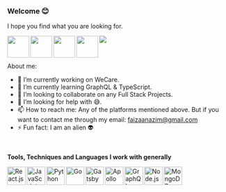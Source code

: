 ### Welcome 😊
I hope you find what you are looking for.

<a href="https://www.instagram.com/md_faizan7/"> <img align="left" src="https://upload.wikimedia.org/wikipedia/commons/thumb/e/e7/Instagram_logo_2016.svg/240px-Instagram_logo_2016.svg.png" width=50/> </a>
<a href="https://t.me/mdfaizan7"><img align="left" src="https://pngimg.com/uploads/telegram/telegram_PNG22.png" width=50/></a>
<a href="https://www.reddit.com/user/faizu07"><img align="left" src="https://www.redditinc.com/assets/images/site/reddit-logo.png" width="50" /></a>
<a href="https://www.linkedin.com/in/mohammad-faizan-azim-8a84b1142/"><img align="left" src="https://1000logos.net/wp-content/uploads/2017/03/LinkedIn-Logo.png" width="50" /></a>
<a href="https://angel.co/u/mdfaizan7"><img src="https://img.icons8.com/nolan/50/angelist.png"/></a>

<br />

About me:

- 🔭 I’m currently working on WeCare.
- 🌱 I’m currently learning GraphQL & TypeScript.
- 👯 I’m looking to collaborate on any Full Stack Projects.
- 🤔 I’m looking for help with 😅.
- 📫 How to reach me: Any of the platforms mentioned above. But if you want to contact me through my email: <a href="mailto:faizaanazim@gmail.com">faizaanazim@gmail.com</a>
- ⚡ Fun fact: I am an alien :alien:
<!-- - 😄 Pronouns: ...
- ⚡ Fun fact: ... -->


<br />

**Tools, Techniques and Languages I work with generally**

<img align="left" alt="React.js" src="https://i.imgur.com/VOLbmdA.png" width=42/>
<img align="left" alt="JavaScript" src="https://i.imgur.com/07xNgSD.png" width=42/>
<img align="left" alt="Python" src="https://i.imgur.com/8JaJWta.png" width=42/>
<img align="left" alt="Go" src="https://i.imgur.com/BnRSHRM.png" width=42/>
<img align="left" alt="Gatsby" src="https://i.imgur.com/SctOfpG.png" width=42/>
<img align="left" alt="Apollo" src="https://i.imgur.com/hzS5Jnh.png" width=42/>
<img align="left" alt="GraphQL" src="https://i.imgur.com/I2PgOAT.png" width=42/>
<img align="left" alt="Node.js" src="https://i.imgur.com/F6b6rxe.png" width=42 />
<img align="left" alt="MongoDB" src="https://cdn.app.compendium.com/uploads/user/e7c690e8-6ff9-102a-ac6d-e4aebca50425/f4a5b21d-66fa-4885-92bf-c4e81c06d916/Image/e5eee315a17de0d7f56117077eb71fa9/mongo.png" width=42/>


<!--
**mdfaizan7/mdfaizan7** is a ✨ _special_ ✨ repository because its `README.md` (this file) appears on your GitHub profile.

Here are some ideas to get you started:

- 🔭 I’m currently working on ...
- 🌱 I’m currently learning ...
- 👯 I’m looking to collaborate on ...
- 🤔 I’m looking for help with ...
- 💬 Ask me about ...
- 📫 How to reach me: ...
- 😄 Pronouns: ...
- ⚡ Fun fact: ...
-->
